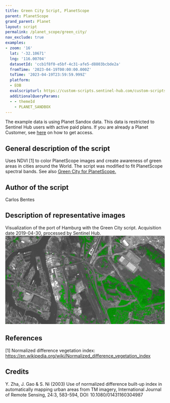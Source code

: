 ```yaml
---
title: Green City Script, PlanetScope
parent: PlanetScope
grand_parent: Planet
layout: script
permalink: /planet_scope/green_city/
nav_exclude: true
examples:
- zoom: '16'
  lat: '-32.10671'
  lng: '116.00704'
  datasetId: 'ccb1f8f0-e5bf-4c31-afe5-d8803bcbde2a'
  fromTime: '2023-04-19T00:00:00.000Z'
  toTime: '2023-04-19T23:59:59.999Z'
  platform:
  - EOB
  evalscripturl: https://custom-scripts.sentinel-hub.com/custom-scripts/planet_scope/green_city/script.js
  additionalQueryParams: 
  - - themeId
    - PLANET_SANDBOX
---
```


The example data is using Planet Sandox data. This data is restricted to Sentinel Hub users with active paid plans. If you are already a Planet Customer, see [here](https://community.planet.com/sentinel-hub-81/access-new-tools-for-analyzing-your-planet-data-on-sentinel-hub-732) on how to get access.

## General description of the script

Uses NDVI [1] to color PlanetScope images and create awareness of green areas in cities around the World. The script was modified to fit PlanetScope spectral bands. 
See also <a href="https://custom-scripts.sentinel-hub.com/sentinel-2/green_city/#">Green City for PlanetScope.</a> 

## Author of the script

Carlos Bentes

## Description of representative images

Visualization of the port of Hamburg with the Green City script. Acquisition date 2019-04-30, processed by Sentinel Hub. 
![Green City script over Tallinn](fig/fig1.jpg)

## References

[1] Normalized difference vegetation index: 
https://en.wikipedia.org/wiki/Normalized_difference_vegetation_index

## Credits

Y. Zha, J. Gao & S. Ni (2003) Use of normalized difference built-up index in automatically mapping urban areas from TM imagery, International Journal of Remote Sensing, 24:3, 583-594, DOI: 10.1080/01431160304987
